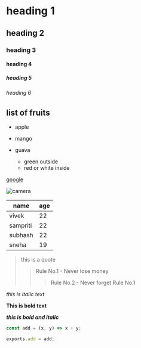 # heading 1
## heading 2
### heading 3
#### heading 4
##### heading 5
###### heading 6

## list of fruits
  * apple
  * mango
  * guava
    
    * green outside
    * red or white inside

[google](https://google.com)

![camera](https://images.unsplash.com/photo-1453728013993-6d66e9c9123a?ixlib=rb-1.2.1&ixid=MnwxMjA3fDB8MHxzZWFyY2h8Mnx8dmlld3xlbnwwfHwwfHw%3D&w=1000&q=80)

name|age
--|--
vivek|22
sampriti|22
subhash|22
sneha|19

>this is a quote
>> Rule No.1 - Never lose money
>>> Rule No.2 - Never forget Rule No.1

*this is italic text*

__This is bold text__

__*this is bold and italic*__

```js
const add = (x, y) => x + y;

exports.add = add;
```




